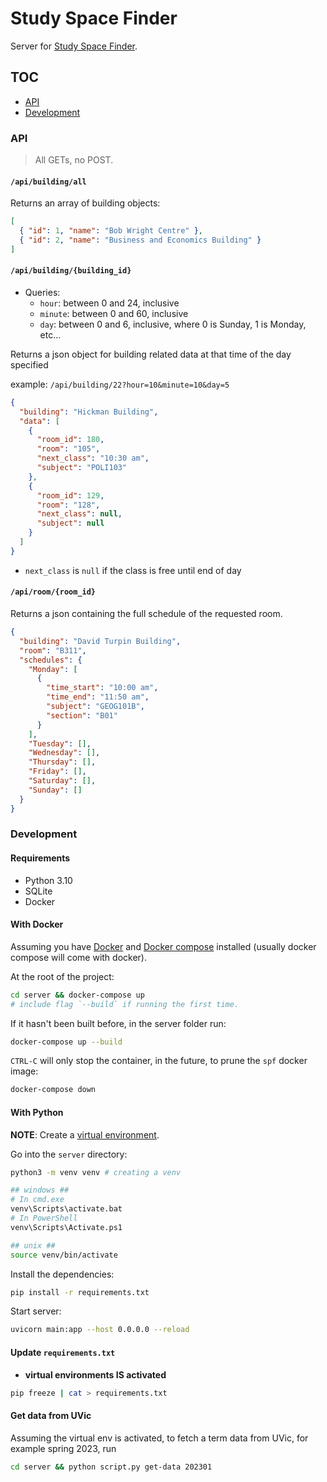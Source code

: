 # Study Space Finder

Server for [Study Space Finder](https://github.com/Scott-Kenning/StudySpaceFinder).

## TOC

- [API](#api)
- [Development](#development)

### API

> All GETs, no POST.

#### `/api/building/all`

Returns an array of building objects:

```json
[
  { "id": 1, "name": "Bob Wright Centre" },
  { "id": 2, "name": "Business and Economics Building" }
]
```

#### `/api/building/{building_id}`

- Queries:
  - `hour`: between 0 and 24, inclusive
  - `minute`: between 0 and 60, inclusive
  - `day`: between 0 and 6, inclusive, where 0 is Sunday, 1 is Monday, etc...

Returns a json object for building related data at that time of the day specified

example: `/api/building/22?hour=10&minute=10&day=5`

```json
{
  "building": "Hickman Building",
  "data": [
    {
      "room_id": 180,
      "room": "105",
      "next_class": "10:30 am",
      "subject": "POLI103"
    },
    {
      "room_id": 129,
      "room": "128",
      "next_class": null,
      "subject": null
    }
  ]
}
```

- `next_class` is `null` if the class is free until end of day

#### `/api/room/{room_id}`

Returns a json containing the full schedule of the requested room.

```json
{
  "building": "David Turpin Building",
  "room": "B311",
  "schedules": {
    "Monday": [
      {
        "time_start": "10:00 am",
        "time_end": "11:50 am",
        "subject": "GEOG101B",
        "section": "B01"
      }
    ],
    "Tuesday": [],
    "Wednesday": [],
    "Thursday": [],
    "Friday": [],
    "Saturday": [],
    "Sunday": []
  }
}
```

### Development

#### Requirements

- Python 3.10
- SQLite
- Docker

#### With Docker

Assuming you have [Docker](https://www.docker.com/) and [Docker compose](https://docs.docker.com/compose/install/)
installed (usually docker compose will come with docker).

At the root of the project:

```sh
cd server && docker-compose up
# include flag `--build` if running the first time.
```

If it hasn't been built before, in the server folder run:

```sh
docker-compose up --build
```

`CTRL-C` will only stop the container, in the future, to prune the `spf` docker image:

```sh
docker-compose down
```

#### With Python

**NOTE**: Create a [virtual environment](https://python.land/virtual-environments/virtualenv).

Go into the `server` directory:

```sh
python3 -m venv venv # creating a venv

## windows ##
# In cmd.exe
venv\Scripts\activate.bat
# In PowerShell
venv\Scripts\Activate.ps1

## unix ##
source venv/bin/activate
```

Install the dependencies:

```sh
pip install -r requirements.txt
```

Start server:

```sh
uvicorn main:app --host 0.0.0.0 --reload
```

#### Update `requirements.txt`

- **virtual environments IS activated**

```sh
pip freeze | cat > requirements.txt
```

#### Get data from UVic

Assuming the virtual env is activated, to fetch a term data from UVic, for example spring 2023, run

```sh
cd server && python script.py get-data 202301
```
